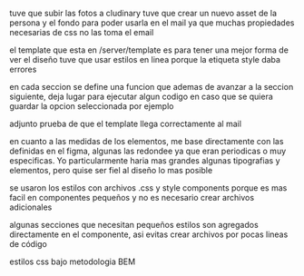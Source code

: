 tuve que subir las fotos a cludinary
tuve que crear un nuevo asset de la persona y el fondo para poder usarla en el mail ya que muchas propiedades necesarias de css no las toma el email

el template que esta en /server/template es para tener una mejor forma de ver el diseño
tuve que usar estilos en linea porque la etiqueta style daba errores

en cada seccion se define una funcion que ademas de avanzar a la seccion siguiente, deja lugar para ejecutar algun codigo en caso que se quiera guardar la opcion seleccionada por ejemplo

adjunto prueba de que el template llega correctamente al mail

en cuanto a las medidas de los elementos, me base directamente con las definidas en el figma, algunas las redondee ya que eran periodicas o muy especificas. Yo particularmente haria mas grandes algunas tipografias y elementos, pero quise ser fiel al diseño lo mas posible

se usaron los estilos con archivos .css y style components porque es mas facil en componentes pequeños y no es necesario crear archivos adicionales

algunas secciones que necesitan pequeños estilos son agregados directamente en el componente, asi evitas crear archivos por pocas lineas de código

estilos css bajo metodologia BEM